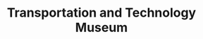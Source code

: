 ---
layout: repo
title: "Transportation and Technology Museum"
id: 14637
permalink: repos/14637/
---